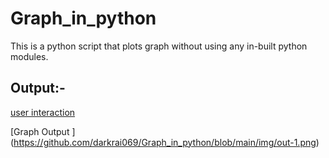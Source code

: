 # Graph_in_python
This is a python script that plots graph without using any in-built python modules.


## Output:-

[user interaction ](https://github.com/darkrai069/Graph_in_python/blob/main/img/out-2.png)

[Graph Output ] (https://github.com/darkrai069/Graph_in_python/blob/main/img/out-1.png)
